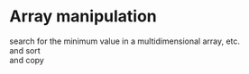 # Array manipulation

search for the minimum value in a multidimensional array, etc.\
and sort\
and copy
